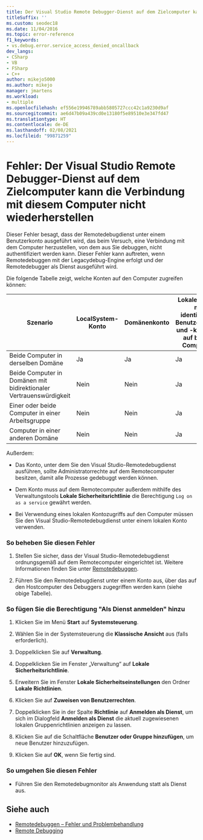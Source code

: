 ```yaml
---
title: Der Visual Studio Remote Debugger-Dienst auf dem Zielcomputer kann die Verbindung mit diesem Computer nicht wiederherstellen
titleSuffix: ''
ms.custom: seodec18
ms.date: 11/04/2016
ms.topic: error-reference
f1_keywords:
- vs.debug.error.service_access_denied_oncallback
dev_langs:
- CSharp
- VB
- FSharp
- C++
author: mikejo5000
ms.author: mikejo
manager: jmartens
ms.workload:
- multiple
ms.openlocfilehash: ef556e19946789abb5805727ccc42c1a9230d9af
ms.sourcegitcommit: ae6d47b09a439cd0e13180f5e89510e3e347fd47
ms.translationtype: HT
ms.contentlocale: de-DE
ms.lasthandoff: 02/08/2021
ms.locfileid: "99871259"
---
```

# <a name="error-the-visual-studio-remote-debugger-service-on-the-target-computer-cannot-connect-back-to-this-computer"></a>Fehler: Der Visual Studio Remote Debugger-Dienst auf dem Zielcomputer kann die Verbindung mit diesem Computer nicht wiederherstellen
Dieser Fehler besagt, dass der Remotedebugdienst unter einem Benutzerkonto ausgeführt wird, das beim Versuch, eine Verbindung mit dem Computer herzustellen, von dem aus Sie debuggen, nicht authentifiziert werden kann. Dieser Fehler kann auftreten, wenn Remotedebuggen mit der Legacydebug-Engine erfolgt und der Remotedebugger als Dienst ausgeführt wird.

 Die folgende Tabelle zeigt, welche Konten auf den Computer zugreifen können:

|Szenario|LocalSystem-Konto|Domänenkonto|Lokale Konten mit identischem Benutzernamen und -kennwort auf beiden Computern|
|-|-|-|-|
|Beide Computer in derselben Domäne|Ja|Ja|Ja|
|Beide Computer in Domänen mit bidirektionaler Vertrauenswürdigkeit|Nein|Nein|Ja|
|Einer oder beide Computer in einer Arbeitsgruppe|Nein|Nein|Ja|
|Computer in einer anderen Domäne|Nein|Nein|Ja|

 Außerdem:

- Das Konto, unter dem Sie den Visual Studio-Remotedebugdienst ausführen, sollte Administratorrechte auf dem Remotecomputer besitzen, damit alle Prozesse gedebuggt werden können.

- Dem Konto muss auf dem Remotecomputer außerdem mithilfe des Verwaltungstools **Lokale Sicherheitsrichtlinie** die Berechtigung `Log on as a service` gewährt werden.

- Bei Verwendung eines lokalen Kontozugriffs auf den Computer müssen Sie den Visual Studio-Remotedebugdienst unter einem lokalen Konto verwenden.

### <a name="to-correct-this-error"></a>So beheben Sie diesen Fehler

1. Stellen Sie sicher, dass der Visual Studio-Remotedebugdienst ordnungsgemäß auf dem Remotecomputer eingerichtet ist. Weitere Informationen finden Sie unter [Remotedebuggen](../debugger/remote-debugging.md).

2. Führen Sie den Remotedebugdienst unter einem Konto aus, über das auf den Hostcomputer des Debuggers zugegriffen werden kann (siehe obige Tabelle).

### <a name="to-add-log-on-as-a-service-privilege"></a>So fügen Sie die Berechtigung "Als Dienst anmelden" hinzu

1. Klicken Sie im Menü **Start** auf **Systemsteuerung**.

2. Wählen Sie in der Systemsteuerung die **Klassische Ansicht** aus (falls erforderlich).

3. Doppelklicken Sie auf **Verwaltung**.

4. Doppelklicken Sie im Fenster „Verwaltung“ auf **Lokale Sicherheitsrichtlinie**.

5. Erweitern Sie im Fenster **Lokale Sicherheitseinstellungen** den Ordner **Lokale Richtlinien**.

6. Klicken Sie auf **Zuweisen von Benutzerrechten**.

7. Doppelklicken Sie in der Spalte **Richtlinie** auf **Anmelden als Dienst**, um sich im Dialogfeld **Anmelden als Dienst** die aktuell zugewiesenen lokalen Gruppenrichtlinien anzeigen zu lassen.

8. Klicken Sie auf die Schaltfläche **Benutzer oder Gruppe hinzufügen**, um neue Benutzer hinzuzufügen.

9. Klicken Sie auf **OK**, wenn Sie fertig sind.

### <a name="to-work-around-this-error"></a>So umgehen Sie diesen Fehler

- Führen Sie den Remotedebugmonitor als Anwendung statt als Dienst aus.

## <a name="see-also"></a>Siehe auch
- [Remotedebuggen – Fehler und Problembehandlung](../debugger/remote-debugging-errors-and-troubleshooting.md)
- [Remote Debugging](../debugger/remote-debugging.md)